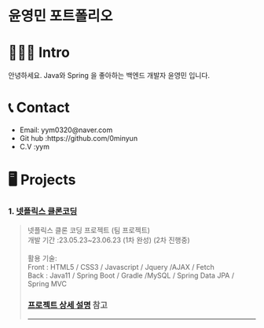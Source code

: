 # 윤영민 포트폴리오

# 👨🏽‍💻 Intro
안녕하세요.
Java와 Spring 을 좋아하는 백엔드 개발자 윤영민 입니다.


# 📞 Contact
<ul>
  <li> Email: yym0320@naver.com</li>
  <li> Git hub :https://github.com/0minyun</li>
  <li> C.V :yym </li>
</ul>

# 🖥️ Projects
### 1. [넷플릭스 클론코딩](https://github.com/0minyun/netflix_clone)
> 넷플릭스 클론 코딩 프로젝트 (팀 프로젝트)</br>
> 개발 기간 :23.05.23~23.06.23 (1차 완성) (2차 진행중)  </br>
> </br>
> 활용 기술: </br>
> Front : HTML5 / CSS3 / Javascript / Jquery /AJAX / Fetch </br>
> Back  : Java11 / Spring Boot / Gradle /MySQL / Spring Data JPA / Spring MVC
> </br>
> ### [프로젝트 상세 설명](https://github.com/0minyun/netflix_clone)  참고
> ***
<!---
0minyun/0minyun is a ✨ special ✨ repository because its `README.md` (this file) appears on your GitHub profile.
You can click the Preview link to take a look at your changes.
--->
